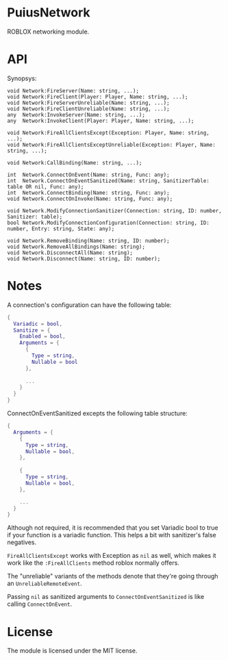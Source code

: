 # PuiusNetwork
ROBLOX networking module.

# API
Synopsys:
```luau
void Network:FireServer(Name: string, ...);
void Network:FireClient(Player: Player, Name: string, ...);
void Network:FireServerUnreliable(Name: string, ...);
void Network:FireClientUnreliable(Name: string, ...);
any  Network:InvokeServer(Name: string, ...);
any  Network:InvokeClient(Player: Player, Name: string, ...);

void Network:FireAllClientsExcept(Exception: Player, Name: string, ...);
void Network:FireAllClientsExceptUnreliable(Exception: Player, Name: string, ...);

void Network:CallBinding(Name: string, ...);

int  Network.ConnectOnEvent(Name: string, Func: any);
int  Network.ConnectOnEventSanitized(Name: string, SanitizerTable: table OR nil, Func: any);
int  Network.ConnectBinding(Name: string, Func: any);
void Network.ConnectOnInvoke(Name: string, Func: any);

void Network.ModifyConnectionSanitizer(Connection: string, ID: number, Sanitizer: table);
bool Network.ModifyConnectionConfiguration(Connection: string, ID: number, Entry: string, State: any);

void Network.RemoveBinding(Name: string, ID: number);
void Network.RemoveAllBindings(Name: string);
void Network.DisconnectAll(Name: string);
void Network.Disconnect(Name: string, ID: number);
```

# Notes
A connection's configuration can have the following table:
```lua
{
  Variadic = bool,
  Sanitize = {
    Enabled = bool,
    Arguments = {
      {
        Type = string,
        Nullable = bool
      },
      
      ...
    }
  }
}
```

ConnectOnEventSanitized excepts the following table structure:
```lua
{
  Arguments = { 
    {
      Type = string,
      Nullable = bool,
    },
  
    {
      Type = string,
      Nullable = bool,
    },

    ...
  }
}
```

Although not required, it is recommended that you set Variadic bool to true if your function is a variadic function. This helps a bit with sanitizer's false negatives.

`FireAllClientsExcept` works with Exception as `nil` as well, which makes it work like the `:FireAllClients` method roblox normally offers.

The "unreliable" variants of the methods denote that they're going through an `UnreliableRemoteEvent`.

Passing `nil` as sanitized arguments to `ConnectOnEventSanitized` is like calling `ConnectOnEvent`.

# License
The module is licensed under the MIT license.
